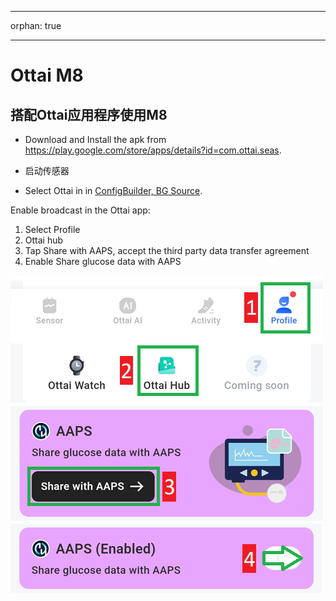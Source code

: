 - - -
orphan: true
- - -

# Ottai M8


## 搭配Ottai应用程序使用M8

-   Download and Install the apk from <https://play.google.com/store/apps/details?id=com.ottai.seas>.

-   启动传感器

- Select Ottai in in [ConfigBuilder, BG Source](#Config-Builder-bg-source).

Enable broadcast in the Ottai app:

1. Select Profile
2. Ottai hub
3. Tap Share with AAPS, accept the third party data transfer agreement
4. Enable Share glucose data with AAPS

![Ottai](../images/Ottai.png)
